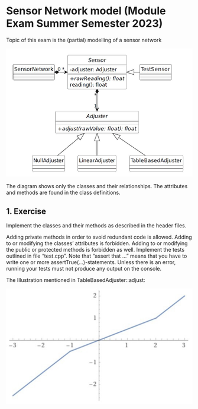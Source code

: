# Sensor Network model (Module Exam Summer Semester 2023)

Topic of this exam is the (partial) modelling of a sensor network

![Figure 1 - Class Diagram](./images/Class_Diag.JPG)

The diagram shows only the classes and their relationships. The attributes and methods are found in the class definitions.

## 1. Exercise

Implement the classes and their methods as described in the header files.

Adding private methods in order to avoid redundant code is allowed. Adding to or modifying the classes’ attributes is forbidden.
Adding to or modifying the public or protected methods is forbidden as well. 
Implement the tests outlined in file “test.cpp”. Note that “assert that …” means that you have to write one or more assertTrue(...)-statements. 
Unless there is an error, running your tests must not produce any output on the console.

The Illustration mentioned in TableBasedAdjuster::adjust:

![Figure 2 - Graph](./images/Graph.jpg)